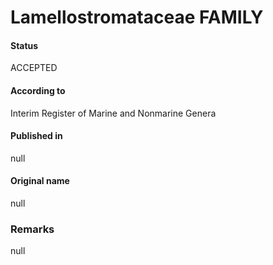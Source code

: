 # Lamellostromataceae FAMILY

#### Status
ACCEPTED

#### According to
Interim Register of Marine and Nonmarine Genera

#### Published in
null

#### Original name
null

### Remarks
null